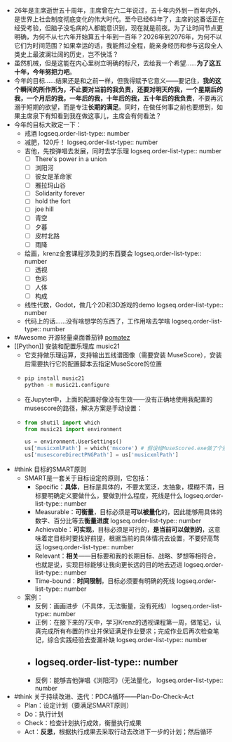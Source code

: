 - 26年是主席逝世五十周年，主席曾在六二年说过，五十年内外到一百年内外，是世界上社会制度彻底变化的伟大时代。至今已经63年了，主席的这番话正在经受考验，但脑子没毛病的人都能意识到，现在就是前夜。为了让时间节点更明确，为何不从七六年开始算五十年到一百年？2026年到2076年，为何不以它们为时间范围？如果幸运的话，我能熬过全程，能亲身经历和参与这段全人类史上最波澜壮阔的历史，岂不快活？
- 虽然机械，但是这能在内心里树立明确的标尺，去给我一个希望……**为了这五十年，今年努把力吧**。
- 今年的目标……结果还是和之前一样，但我得赋予它意义——要记住，**我的这个瞬间的所作所为，不止要对当前的我负责，还要对明天的我，一个星期后的我，一个月后的我，一年后的我，十年后的我，五十年后的我负责**，不要再沉溺于短期的欲望，而是专注**长期的满足**。同时，在做任何事之前也要想到，如果主席泉下有知看到我在做这事儿，主席会有何看法？
- 今年的目标大致定一下：
	- 戒酒
	  logseq.order-list-type:: number
	- 减肥，120斤！
	  logseq.order-list-type:: number
	- 吉他，先按弹唱去发展，同时去学乐理
	  logseq.order-list-type:: number
		- [ ] There's power in a union
		- [ ] 浏阳河
		- [ ] 彼女是革命家
		- [ ] 雅拉玛山谷
		- [ ] Solidarity forever
		- [ ] hold the fort
		- [ ] joe hill
		- [ ] 青空
		- [ ] 夕暮
		- [ ] 皮村北路
		- [ ] 雨降
	- 绘画，krenz全套课程涉及到的东西要会
	  logseq.order-list-type:: number
		- [ ] 透视
		- [ ] 色彩
		- [ ] 人体
		- [ ] 构成
	- 线性代数，Godot，做几个2D和3D游戏的demo
	  logseq.order-list-type:: number
	- 代码上的话……没有啥想学的东西了，工作用啥去学啥
	  logseq.order-list-type:: number
- #Awesome 开源轻量桌面番茄钟 [pomatez](https://github.com/zidoro/pomatez)
- [[Python]] 安装和配置乐理库 music21
	- 它支持做乐理运算，支持输出五线谱图像（需要安装 MuseScore），安装后需要执行它的配置脚本去指定MuseScore的位置
	- ```sh
	  pip install music21
	  python -m music21.configure
	  ```
	- 在Jupyter中，上面的配置好像没有生效——没有正确地使用我配置的musescore的路径，解决方案是手动设置：
	- ```python
	  from shutil import which
	  from music21 import environment
	  
	  us = environment.UserSettings()
	  us['musicxmlPath'] = which('mscore') # 假设给MuseScore4.exe做了个别名到mscore以保证跨平台
	  us['musescoreDirectPNGPath'] = us['musicxmlPath']
	  ```
- #think 目标的SMART原则
	- SMART是一套关于目标设定的原则，它包括：
		- Specific：**具体**，目标是具体的，不要太宽泛，太抽象，模糊不清，目标要明确定义要做什么，要做到什么程度，死线是什么
		  logseq.order-list-type:: number
		- Measurable：**可衡量**，目标必须是**可以被量化**的，因此能够用具体的数字、百分比等去**衡量进度**
		  logseq.order-list-type:: number
		- Achievable：**可实现**，目标必须是可行的，**是当前可以做到的**，这意味着定目标时要找好前提，根据当前的具体情况去设置，不要好高骛远
		  logseq.order-list-type:: number
		- Relevant：**相关**——目标要和我的长期目标、战略、梦想等相符合，也就是说，实现目标能够让我向更长远的目的地去迈进
		  logseq.order-list-type:: number
		- Time-bound：**时间限制**，目标必须要有明确的死线
		  logseq.order-list-type:: number
	- 案例：
		- 反例：画画进步（不具体，无法衡量，没有死线）
		  logseq.order-list-type:: number
		- 正例：在接下来的7天中，学习Krenz的透视课程第一周，做笔记，认真完成所有布置的作业并保证满足作业要求；完成作业后再次检查笔记，综合实践经验去查漏补缺
		  logseq.order-list-type:: number
		- logseq.order-list-type:: number
		  ---
		- 反例：能够吉他弹唱《浏阳河》（无法量化，
		  logseq.order-list-type:: number
- #think 关于持续改进、迭代：PDCA循环——Plan-Do-Check-Act
	- Plan：设定计划（要满足SMART原则）
	- Do：执行计划
	- Check：检查计划执行成效，衡量执行成果
	- Act：**反思**，根据执行成果去采取行动去改进下一步的计划；然后循环